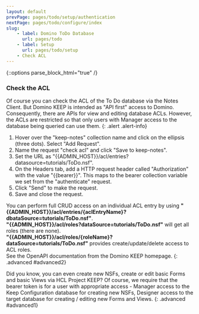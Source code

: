 ```yaml
---
layout: default
prevPage: pages/todo/setup/authentication
nextPage: pages/todo/configure/index
slug:
    - label: Domino ToDo Database
      url: pages/todo
    - label: Setup
      url: pages/todo/setup
    - Check ACL
---
```


{::options parse_block_html="true" /}

### Check the ACL

Of course you can check the ACL of the To Do database via the Notes Client. But Domino KEEP is intended as "API first" access to Domino. Consequently, there are APIs for view and editing database ACLs. However, the ACLs are restricted so that only users with Manager access to the database being queried can use them.
{: .alert .alert-info}

1. Hover over the "keep-notes" collection name and click on the ellipsis (three dots). Select "Add Request".  
2. Name the request "check acl" and click "Save to keep-notes".
3. Set the URL as "&#123;&#123;ADMIN_HOST&#125;&#125;/acl/entries?datasource=tutorials/ToDo.nsf".
4. On the Headers tab, add a HTTP request header called "Authorization" with the value "&#123;&#123;bearer&#125;&#125;". This maps to the bearer collection variable we set from the "authenticate" request.
5. Click "Send" to make the request.
6. Save and close the request.

You can perform full CRUD access on an individual ACL entry by using **"&#123;&#123;ADMIN_HOST&#125;&#125;/acl/entries/{aclEntryName}?dbataSource=tutorials/ToDo.nsf"**. <br/>**"&#123;&#123;ADMIN_HOST&#125;&#125;/acl/roles?dataSource=tutorials/ToDo.nsf"** will get all roles (there are none). <br/>**"&#123;&#123;ADMIN_HOST&#125;&#125;/acl/roles/{roleName}?dataSource=tutorials/ToDo.nsf"** provides create/update/delete access to ACL roles.<br/>See the OpenAPI documentation from the Domino KEEP homepage.
{: .advanced #advanced2}
<p/>
Did you know, you can even create new NSFs, create or edit basic Forms and basic Views via HCL Project KEEP? Of course, we require that the bearer token is for a user with appropriate access - Manager access to the Keep Configuration database for creating new NSFs, Designer access to the target database for creating / editing new Forms and Views.
{: .advanced #advanced1}
&nbsp;